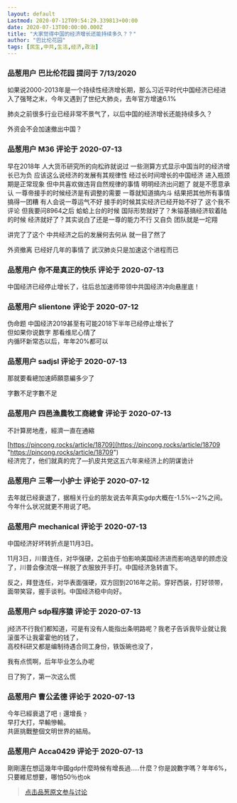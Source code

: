 ```yaml
---
layout: default
Lastmod: 2020-07-12T09:54:29.339813+00:00
date: 2020-07-13T00:00:00.000Z
title: "大家觉得中国的经济增长还能持续多久？？"
author: "巴比伦花园"
tags: [民生,中共,生活,经济,政治]
---
```



### 品葱用户 **巴比伦花园** 提问于 7/13/2020
    
如果说2000-2013年是一个持续性经济增长期，那么习近平时代中国经济已经进入了强弩之末，今年又遇到了世纪大肺炎，去年官方增速6.1%  
  
肺炎之前很多行业已经非常不景气了，以后中国的经济增长还能持续多久？  
  
外资会不会加速撤出中国？
    
                

### 品葱用户 **M36** 评论于 2020-07-13
        
早在2018年 人大货币研究所的向松祚就说过 一些测算方式显示中国当时的经济增长已为负 应该这么说经济的发展有其规律性 经过长时间增长的中国经济 进入瓶颈期是正常现象 但中共喜欢做违背自然规律的事情 明明经济出问题了 就是不愿意承认 一尊帝接手的时候经济是有调整的需要 一尊就知道搞内斗 结果把其他所有事情搞得一团糟 有人会说一尊运气不好 接手的时候其实经济已经开始不好了 这个我不评论 但我要问8964之后 蛤蛤上台的时候 国际形势就好了？朱镕基搞经济软着陆的时候 经济就好了？其实说白了还是一尊的能力不行 又自负 团队就是一坨翔   
  
讲完了了这个 中共经济之后的发展何去何从 就一目了然了   
  
外资撤离 已经好几年的事情了 武汉肺炎只是加速这个进程而已
        
                

### 品葱用户 **你不是真正的快乐** 评论于 2020-07-13
        
中国经济已经停止增长了，往后总加速师带领中共国经济冲向悬崖底！
        
                

### 品葱用户 **slientone** 评论于 2020-07-12
        
伪命题 中国经济2019甚至有可能2018下半年已经停止增长了  
但如果你说数字 那看维尼心情了  
内循环新常态以后，年年20%都可以
        
                

### 品葱用户 **sadjsl** 评论于 2020-07-13
        
那就要看總加速師願意編多少了  
  
  
字數不足字數不足
        
                

### 品葱用户 **四邑漁農牧工商總會** 评论于 2020-07-13
        
不計算房地產，經濟一直在通縮  
  
[https://pincong.rocks/article/18709](https://pincong.rocks/article/18709 "https://pincong.rocks/article/18709")  
经济完了，他们就真的完了—扒皮共党这五六年来经济上的阴谋诡计
        
                

### 品葱用户 **三零一小护士** 评论于 2020-07-12
        
去年就已经衰退了，据相关行业的朋友说去年真实gdp大概在-1.5%~-2%之间。今年什么状况就更不用说了吧。
        
                

### 品葱用户 **mechanical** 评论于 2020-07-13
        
中国经济好坏转折点是11月3日。   
  
11月3日，川普连任，对华强硬，之前由于怕影响美国经济进而影响选举的顾虑没了，川普会像流氓一样脱了衣服放开手打。中国经济急转直下。  
  
反之，拜登连任，对华表面强硬，双方回到2016年之前。穿好西装，打好领带，面带笑容，握手谈判。中国经济稳中向好。
        
                

### 品葱用户 **sdp程序猿** 评论于 2020-07-13
        
j经济不行我们都知道，可是有没有人能指出条明路呢？我老子告诉我毕业就让我滚蛋不让我霍霍他的钱了，  
高校科研又都是编制待遇合同工身份，铁饭碗也没了，  
  
我有点慌啊，后年毕业怎么办呢  
  
日了狗了，第一次这么慌
        
                

### 品葱用户 **曹公孟德** 评论于 2020-07-13
        
今年已經衰退了吧﹗還增長﹖  
早打大打，早輸慘輸。  
共匪挑戰整個文明世界的結局。
        
                

### 品葱用户 **Acca0429** 评论于 2020-07-13
        
剛剛還在想這幾年中國gdp什麼時候有增長過.....什麼？你是說數字嗎？年年6%，只要維尼想要，哪怕50％也ok
        
                





> [点击品葱原文参与讨论](https://pincong.rocks/question/28413)

